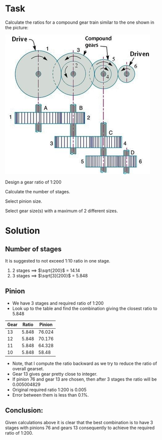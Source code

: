 # Task

Calculate the ratios for a compound gear train similar to the one shown in the picture:

![Alt text](image.png)

Design a gear ratio of 1:200

Calculate the number of stages.

Select pinion size.

Select gear size(s) with a maximum of 2 different sizes.

# Solution

## Number of stages

It is suggested to not exceed 1:10 ratio in one stage.

1. 2 stages $\implies$ $\sqrt{200}$ = 14.14
1. 3 stages $\implies$ $\sqrt[3]{200}$ = 5.848

## Pinion

- We have 3 stages and required ratio of 1:200
- Look up to the table and find the combination giving the closest ratio to 5.848

| Gear | Ratio | Pinion |
| ---- | ----- | ------ |
| 13   | 5.848 | 76.024 |
| 12   | 5.848 | 70.176 |
| 11   | 5.848 | 64.328 |
| 10   | 5.848 | 58.48  |

- Note, that I compute the ratio backward as we try to reduce the ratio of overall gearset.
- Gear 13 gives gear pretty close to integer.
- If pinion 76 and gear 13 are chosen, then after 3 stages the ratio will be 0.005004829
- Original required ratio 1:200 is 0.005
- Error between them is less than 0.1%.

## Conclusion:

Given calculations above it is clear that the best combination is to have 3 stages with pinions 76 and gears 13 consequently to achieve the required ratio of 1:200.

